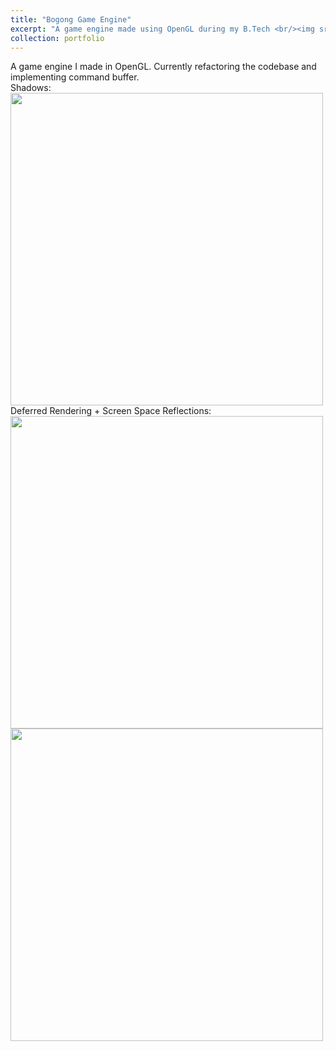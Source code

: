 ```yaml
---
title: "Bogong Game Engine"
excerpt: "A game engine made using OpenGL during my B.Tech <br/><img src='/grayskull/images/shadowmapping.gif' width='500' height='500' >"
collection: portfolio
---  
```


A game engine I made in OpenGL. Currently refactoring the codebase and implementing command buffer.  
Shadows:  
<img src='/grayskull/images/shadowmapping.gif' width='500' height='500' >
Deferred Rendering + Screen Space Reflections:  
<img src='/grayskull/images/deferred.png' width='500' height='500' >
<img src='/grayskull/images/ssrexample.png' width='500' height='500'>